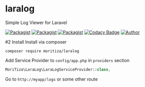 # laralog
Simple Log Viewer for Laravel

[![Packagist](https://img.shields.io/packagist/v/moritiza/laralog.svg)](https://packagist.org/packages/moritiza/laralog)
[![Packagist](https://img.shields.io/packagist/l/moritiza/laralog.svg)](https://packagist.org/packages/moritiza/laralog)
[![Packagist](https://img.shields.io/packagist/dm/moritiza/laralog.svg)](https://packagist.org/packages/moritiza/laralog)
[![Codacy Badge](https://api.codacy.com/project/badge/Grade/eab4d8855fb14806ba9ce412ce5ceedc)](https://www.codacy.com/manual/mortezanasiri/laralog?utm_source=github.com&amp;utm_medium=referral&amp;utm_content=mortezanasiri/laralog&amp;utm_campaign=Badge_Grade)
[![Author](https://img.shields.io/badge/author-@mortezanasiri-blue.svg)](https://mortezanasiri.github.io)

#2 Install
Install via composer
```shell
composer require moritiza/laralog
```

Add Service Provider to `config/app.php` in `providers` section
```php
MoriTiza\LaraLog\LaraLogServiceProvider::class,
```

Go to `http://myapp/logs` or some other route
